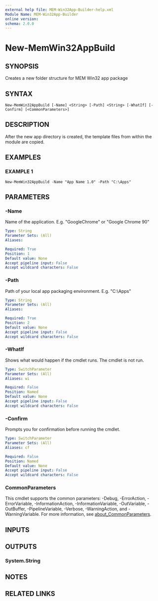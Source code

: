 ```yaml
---
external help file: MEM-Win32App-Builder-help.xml
Module Name: MEM-Win32App-Builder
online version:
schema: 2.0.0
---
```


# New-MemWin32AppBuild

## SYNOPSIS
Creates a new folder structure for MEM Win32 app package

## SYNTAX

```
New-MemWin32AppBuild [-Name] <String> [-Path] <String> [-WhatIf] [-Confirm] [<CommonParameters>]
```

## DESCRIPTION
After the new app directory is created, the template files from
within the module are copied.

## EXAMPLES

### EXAMPLE 1
```
New-MemWin32AppBuild -Name "App Name 1.0" -Path "C:\Apps"
```

## PARAMETERS

### -Name
Name of the application.
E.g.
"GoogleChrome" or "Google Chrome 90"

```yaml
Type: String
Parameter Sets: (All)
Aliases:

Required: True
Position: 1
Default value: None
Accept pipeline input: False
Accept wildcard characters: False
```

### -Path
Path of your local app packaging environment.
E.g.
"C:\Apps"

```yaml
Type: String
Parameter Sets: (All)
Aliases:

Required: True
Position: 2
Default value: None
Accept pipeline input: False
Accept wildcard characters: False
```

### -WhatIf
Shows what would happen if the cmdlet runs. The cmdlet is not run.

```yaml
Type: SwitchParameter
Parameter Sets: (All)
Aliases: wi

Required: False
Position: Named
Default value: None
Accept pipeline input: False
Accept wildcard characters: False
```

### -Confirm
Prompts you for confirmation before running the cmdlet.

```yaml
Type: SwitchParameter
Parameter Sets: (All)
Aliases: cf

Required: False
Position: Named
Default value: None
Accept pipeline input: False
Accept wildcard characters: False
```

### CommonParameters
This cmdlet supports the common parameters: -Debug, -ErrorAction, -ErrorVariable, -InformationAction, -InformationVariable, -OutVariable, -OutBuffer, -PipelineVariable, -Verbose, -WarningAction, and -WarningVariable. For more information, see [about_CommonParameters](http://go.microsoft.com/fwlink/?LinkID=113216).

## INPUTS

## OUTPUTS

### System.String
## NOTES

## RELATED LINKS
